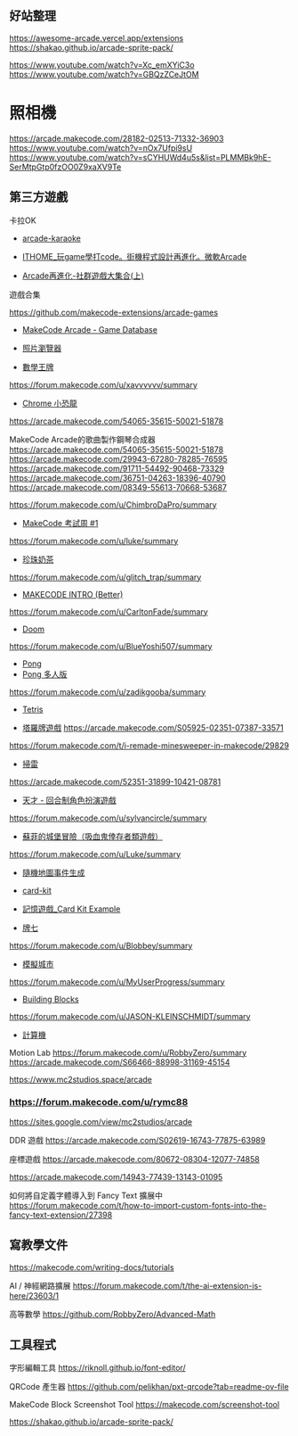 
## 好站整理

https://awesome-arcade.vercel.app/extensions
https://shakao.github.io/arcade-sprite-pack/

https://www.youtube.com/watch?v=Xc_emXYiC3o
https://www.youtube.com/watch?v=GBQzZCeJtOM

# 照相機
https://arcade.makecode.com/28182-02513-71332-36903
https://www.youtube.com/watch?v=nOx7Ufpi9sU
https://www.youtube.com/watch?v=sCYHUWd4u5s&list=PLMMBk9hE-SerMtpGtp0fzOO0Z9xaXV9Te


## 第三方遊戲

卡拉OK
* [arcade-karaoke](https://github.com/AqeeAqee/arcade-karaoke)

* [ITHOME_玩game學打code。街機程式設計再進化。微軟Arcade](https://ithelp.ithome.com.tw/users/20119501/ironman/5752)

* [Arcade再進化-社群遊戲大集合(上)](https://ithelp.ithome.com.tw/articles/10308256)

遊戲合集

https://github.com/makecode-extensions/arcade-games

* [MakeCode Arcade - Game Database](https://docs.google.com/spreadsheets/d/19GqrljOi482m7afpRRniY7vA8l4znzIyIG3SX43ga8U/edit?gid=0#gid=0)

* [照片瀏覽器](https://arcade.makecode.com/S12100-66592-87692-44792)


* [數學王牌](https://arcade.makecode.com/S11387-75463-02841-29215)


https://forum.makecode.com/u/xavvvvvv/summary
* [Chrome 小恐龍](https://arcade.makecode.com/95425-59153-33537-96441)

https://arcade.makecode.com/54065-35615-50021-51878

MakeCode Arcade的歌曲製作鋼琴合成器
https://arcade.makecode.com/54065-35615-50021-51878
https://arcade.makecode.com/29943-67280-78285-76595
https://arcade.makecode.com/91711-54492-90468-73329
https://arcade.makecode.com/36751-04263-18396-40790
https://arcade.makecode.com/08349-55613-70668-53687

https://forum.makecode.com/u/ChimbroDaPro/summary
* [MakeCode 考試周 #1](https://arcade.makecode.com/06391-65175-70541-20319)




https://forum.makecode.com/u/luke/summary
* [珍珠奶茶](https://arcade.makecode.com/S72820-03275-79416-99788)

https://forum.makecode.com/u/glitch_trap/summary
* [MAKECODE INTRO (Better)](https://arcade.makecode.com/S44422-28553-26438-98148)

https://forum.makecode.com/u/CarltonFade/summary
* [Doom](https://arcade.makecode.com/41307-10923-24947-56240)

https://forum.makecode.com/u/BlueYoshi507/summary
* [Pong](https://arcade.makecode.com/23817-61502-64291-59199)
* [Pong 多人版](https://arcade.makecode.com/S54659-29395-69471-16396)

https://forum.makecode.com/u/zadikgooba/summary
* [Tetris](https://arcade.makecode.com/S38103-43251-26507-68440)

* [塔羅牌遊戲](https://arcade.makecode.com/S11717-82768-26828-94780)
https://arcade.makecode.com/S05925-02351-07387-33571

https://forum.makecode.com/t/i-remade-minesweeper-in-makecode/29829
* [掃雷](https://arcade.makecode.com/S09801-94778-63382-71157)

https://arcade.makecode.com/52351-31899-10421-08781
* [天才 - 回合制角色扮演遊戲](https://arcade.makecode.com/52351-31899-10421-08781)

https://forum.makecode.com/u/sylvancircle/summary
* [蘇菲的城堡冒險（吸血鬼倖存者類遊戲）](https://forum.makecode.com/t/sophies-castle-adventure-vampire-survivor-like-game/14500)

https://forum.makecode.com/u/Luke/summary
* [隨機地圖事件生成](https://arcade.makecode.com/86229-22431-40912-84220)

* [card-kit](https://github.com/alexszeto/card-kit/)
* [記憶遊戲_Card Kit Example](https://arcade.makecode.com/S60931-54644-26123-83594)
* [牌七](https://arcade.makecode.com/S54554-39447-42742-97188)

https://forum.makecode.com/u/Blobbey/summary
* [模擬城市](https://arcade.makecode.com/S30887-20687-49149-97104)




https://forum.makecode.com/u/MyUserProgress/summary
* [Building Blocks](https://arcade.makecode.com/S52158-91022-35199-53038)

https://forum.makecode.com/u/JASON-KLEINSCHMIDT/summary
* [計算機](https://arcade.makecode.com/S36747-10859-24007-71738)

Motion Lab
https://forum.makecode.com/u/RobbyZero/summary
https://arcade.makecode.com/S66466-88998-31169-45154

https://www.mc2studios.space/arcade

### https://forum.makecode.com/u/rymc88

https://sites.google.com/view/mc2studios/arcade

DDR 遊戲
https://arcade.makecode.com/S02619-16743-77875-63989


座標遊戲
https://arcade.makecode.com/80672-08304-12077-74858

https://arcade.makecode.com/14943-77439-13143-01095


如何將自定義字體導入到 Fancy Text 擴展中
https://forum.makecode.com/t/how-to-import-custom-fonts-into-the-fancy-text-extension/27398

## 寫教學文件

https://makecode.com/writing-docs/tutorials


AI / 神經網路擴展
https://forum.makecode.com/t/the-ai-extension-is-here/23603/1


高等數學
https://github.com/RobbyZero/Advanced-Math






## 工具程式

字形編輯工具
https://riknoll.github.io/font-editor/

QRCode 產生器
https://github.com/pelikhan/pxt-qrcode?tab=readme-ov-file

MakeCode Block Screenshot Tool
https://makecode.com/screenshot-tool


https://shakao.github.io/arcade-sprite-pack/